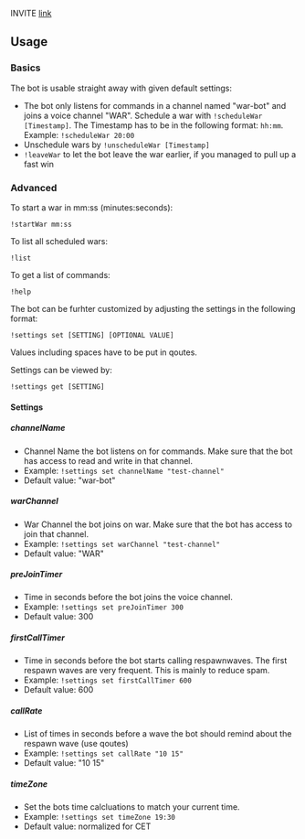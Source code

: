 INVITE [link](https://discord.com/api/oauth2/authorize?client_id=954351086309892138&permissions=8&scope=bot)

## Usage
### Basics
The bot is usable straight away with given default settings: <br/>
- The bot only listens for commands in a channel named "war-bot" and joins a voice channel "WAR". Schedule a war with `!scheduleWar [Timestamp]`. The Timestamp has to be in the following format: `hh:mm`. <br /> Example: `!scheduleWar 20:00`
- Unschedule wars by `!unscheduleWar [Timestamp]`
- `!leaveWar` to let the bot leave the war earlier, if you managed to pull up a fast win
### Advanced
To start a war in mm:ss (minutes:seconds):
```
!startWar mm:ss
```

To list all scheduled wars:
```
!list
```
To get a list of commands:
```
!help
```
The bot can be furhter customized by adjusting the settings in the following format: <br />
```
!settings set [SETTING] [OPTIONAL VALUE]
```
Values including spaces have to be put in qoutes.

Settings can be viewed by:
```
!settings get [SETTING]
```

#### Settings
##### channelName
- Channel Name the bot listens on for commands. Make sure that the bot has access to read and write in that channel.
- Example: `!settings set channelName "test-channel"`
- Default value: "war-bot"
##### warChannel
- War Channel the bot joins on war. Make sure that the bot has access to join that channel.
- Example: `!settings set warChannel "test-channel"`
- Default value: "WAR"
##### preJoinTimer
- Time in seconds before the bot joins the voice channel.
- Example: `!settings set preJoinTimer 300`
- Default value: 300
##### firstCallTimer
- Time in seconds before the bot starts calling respawnwaves. The first respawn waves are very frequent. This is mainly to reduce spam.
- Example: `!settings set firstCallTimer 600`
- Default value: 600
##### callRate
- List of times in seconds before a wave the bot should remind about the respawn wave (use qoutes)
- Example: `!settings set callRate "10 15"`
- Default value: "10 15"
##### timeZone
- Set the bots time calcluations to match your current time.
- Example: `!settings set timeZone 19:30`
- Default value: normalized for CET
